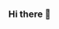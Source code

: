 ### Hi there 👋

<!--
**aditya687/aditya687** is a ✨ _special_ ✨ repository because its `README.md` (this file) appears on your GitHub profile.

Here are some ideas to get you started:

- 🔭 I’m currently working on Frontend Dev
- 🌱 I’m currently learning Web Dev
- 👯 I’m looking to collaborate on Open-Source
- 🤔 I’m looking for help with Project Mentors
- 💬 Ask me about ML, Web Dev, Networking
- 📫 How to reach me: https://www.linkedin.com/in/aditya-panigrahy-59bba8192/ https://twitter.com/AdityaP84700564 github.com/aditya687 https://stackoverflow.com/users/14619709/aditya-prasad https://leetcode.com/dareaditya/ https://www.hackerrank.com/adityapanigrahy1 
- 😄 Pronouns: He/Him
- ⚡ Fun fact: Loves to read books and giving inspiration to spread knowledge
-->
